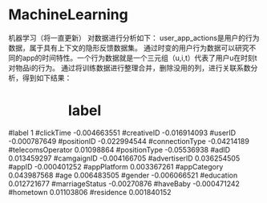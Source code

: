 # MachineLearning
机器学习（将一直更新）
对数据进行分析如下：
user_app_actions是用户的行为数据，属于具有上下文的隐形反馈数据集。
通过时变的用户行为数据可以研究不同的app的时间特性。一个行为数据就是一个三元组（u,i,t）代表了用户u在时刻t对物品i的行为。
通过将训练数据进行整理合并，删除没用的列，进行关联系数分析，得到如下结果：
#	                    label
#label	                  1
#clickTime 	        -0.004663551
#creativeID	        -0.016914093
#userID	            -0.000787649
#positionID	        -0.022994544
#connectionType    	-0.04214189
#telecomsOperator     0.01098864
#positionType	      -0.05536938
#adID	               0.013459297
#camgaignID	        -0.004166705
#advertiserID	       0.036254505
#appID	              -0.000401252
#appPlatform	         0.003367261
#appCategory	         0.043987568
#age	                 0.006483505
#gender	            -0.006066521
#education	           0.012721677
#marriageStatus	    -0.00270876
#haveBaby	          -0.000471242
#hometown	           0.01103806
#residence	           0.001840152
